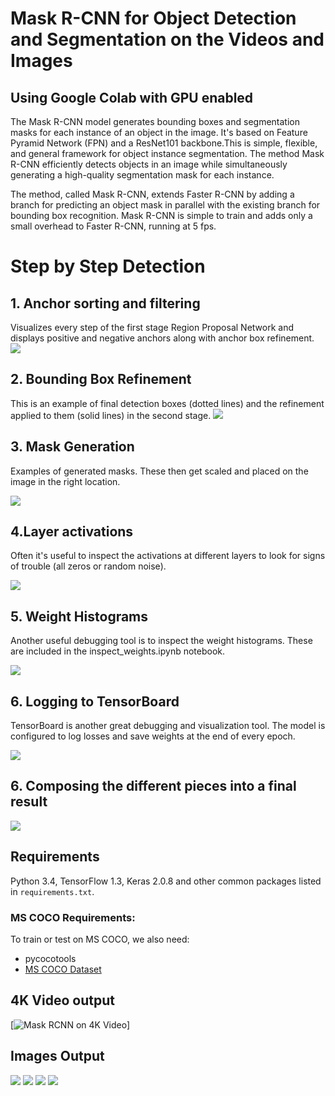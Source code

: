 # Mask R-CNN for Object Detection and Segmentation on the Videos and Images

## Using Google Colab with GPU enabled

The Mask R-CNN model generates bounding boxes and segmentation masks for each instance of an object in the image. It's based on Feature Pyramid Network (FPN) and a ResNet101 backbone.This is simple, flexible, and general framework for object instance segmentation. The method Mask R-CNN efficiently detects objects in an image while simultaneously generating a high-quality segmentation mask for each instance.

The method, called Mask R-CNN, extends Faster R-CNN by adding a branch for predicting an object mask in parallel with the existing branch for bounding box recognition. Mask R-CNN is simple to train and adds only a small overhead to Faster R-CNN, running at 5 fps.

# Step by Step Detection

## 1. Anchor sorting and filtering
Visualizes every step of the first stage Region Proposal Network and displays positive and negative anchors along with anchor box refinement.
![](assets/detection_anchors.png)

## 2. Bounding Box Refinement
This is an example of final detection boxes (dotted lines) and the refinement applied to them (solid lines) in the second stage.
![](assets/detection_refinement.png)

## 3. Mask Generation
Examples of generated masks. These then get scaled and placed on the image in the right location.

![](assets/detection_masks.png)

## 4.Layer activations
Often it's useful to inspect the activations at different layers to look for signs of trouble (all zeros or random noise).

![](assets/detection_activations.png)

## 5. Weight Histograms
Another useful debugging tool is to inspect the weight histograms. These are included in the inspect_weights.ipynb notebook.

![](assets/detection_histograms.png)

## 6. Logging to TensorBoard
TensorBoard is another great debugging and visualization tool. The model is configured to log losses and save weights at the end of every epoch.

![](assets/detection_tensorboard.png)

## 6. Composing the different pieces into a final result

![](assets/detection_final.png)

## Requirements
Python 3.4, TensorFlow 1.3, Keras 2.0.8 and other common packages listed in `requirements.txt`.

### MS COCO Requirements:
To train or test on MS COCO, we also need:
* pycocotools 
* [MS COCO Dataset](http://cocodataset.org/#home)

## 4K Video output
[![Mask RCNN on 4K Video](assets/4k_video1.gif)]

## Images Output
![](assets/download1.png)
![](assets/download2.png)
![](assets/download3.png)
![](assets/download4.png)
